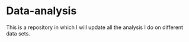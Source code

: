 # Data-analysis
This is a repository in which I will update all the analysis I do on different data sets.
